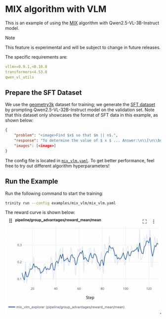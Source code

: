 # MIX algorithm with VLM

This is an example of using the [MIX](../../docs/sphinx_doc/source/tutorial/example_mix_algo.md) algorithm with Qwen2.5-VL-3B-Instruct model.

> [!NOTE]
> This feature is experimental and will be subject to change in future releases.

The specific requirements are:

```yaml
vllm>=0.9.1,<0.10.0
transformers<4.53.0
qwen_vl_utils
```

## Prepare the SFT Dataset
We use the [geometry3k](https://huggingface.co/datasets/hiyouga/geometry3k) dataset for training; we generate the [SFT dataset](https://huggingface.co/datasets/datajuicer/geometry_sft) by prompting Qwen2.5-VL-32B-Instruct model on the validation set. Note that this dataset only showcases the format of SFT data in this example, as shown below:
```json
{
    "problem": "<image>Find $x$ so that $m || n$.",
    "response": "To determine the value of $ x $ ... Answer:\n\\[\n\\boxed{63}\n\\]",
    "images": [<image>]
}
```

The config file is located in [`mix_vlm.yaml`](mix_vlm.yaml). To get better performance, feel free to try out different algorithm hyperparameters!

## Run the Example

Run the following command to start the training:
```bash
trinity run --config examples/mix_vlm/mix_vlm.yaml
```

The reward curve is shown below:
![](../../docs/sphinx_doc/assets/mix_vlm_reward.png)
